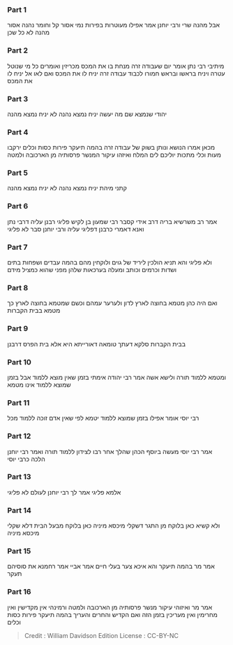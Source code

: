 
### Part 1
אבל מהנה שרי ורבי יוחנן אמר אפילו מעוטרות בפירות נמי אסור קל וחומר נהנה אסור מהנה לא כל שכן

### Part 2
מיתיבי רבי נתן אומר יום שעבודה זרה מנחת בו את המכס מכריזין ואומרים כל מי שנוטל עטרה ויניח בראשו ובראש חמורו לכבוד עבודה זרה יניח לו את המכס ואם לאו אל יניח לו את המכס

### Part 3
יהודי שנמצא שם מה יעשה יניח נמצא נהנה לא יניח נמצא מהנה

### Part 4
מכאן אמרו הנושא ונותן בשוק של עבודה זרה בהמה תיעקר פירות כסות וכלים ירקבו מעות וכלי מתכות יוליכם לים המלח ואיזהו עיקור המנשר פרסותיה מן הארכובה ולמטה

### Part 5
קתני מיהת יניח נמצא נהנה לא יניח נמצא מהנה

### Part 6
אמר רב משרשיא בריה דרב אידי קסבר רבי שמעון בן לקיש פליגי רבנן עליה דרבי נתן ואנא דאמרי כרבנן דפליגי עליה ורבי יוחנן סבר לא פליגי

### Part 7
ולא פליגי והא תניא הולכין ליריד של גוים ולוקחין מהם בהמה עבדים ושפחות בתים ושדות וכרמים וכותב ומעלה בערכאות שלהן מפני שהוא כמציל מידם

### Part 8
ואם היה כהן מטמא בחוצה לארץ לדון ולערער עמהם וכשם שמטמא בחוצה לארץ כך מטמא בבית הקברות

### Part 9
בבית הקברות סלקא דעתך טומאה דאורייתא היא אלא בית הפרס דרבנן

### Part 10
ומטמא ללמוד תורה ולישא אשה אמר רבי יהודה אימתי בזמן שאין מוצא ללמוד אבל בזמן שמוצא ללמוד אינו מטמא

### Part 11
רבי יוסי אומר אפילו בזמן שמוצא ללמוד יטמא לפי שאין אדם זוכה ללמוד מכל

### Part 12
אמר רבי יוסי מעשה ביוסף הכהן שהלך אחר רבו לצידון ללמוד תורה ואמר רבי יוחנן הלכה כרבי יוסי

### Part 13
אלמא פליגי אמר לך רבי יוחנן לעולם לא פליגי

### Part 14
ולא קשיא כאן בלוקח מן התגר דשקלי מיכסא מיניה כאן בלוקח מבעל הבית דלא שקלי מיכסא מיניה

### Part 15
אמר מר בהמה תיעקר והא איכא צער בעלי חיים אמר אביי אמר רחמנא את סוסיהם תעקר

### Part 16
אמר מר ואיזוהי עיקור מנשר פרסותיה מן הארכובה ולמטה ורמינהי אין מקדישין ואין מחרימין ואין מעריכין בזמן הזה ואם הקדיש והחרים והעריך בהמה תיעקר פירות כסות וכלים

>Credit : William Davidson Edition
>License : CC-BY-NC